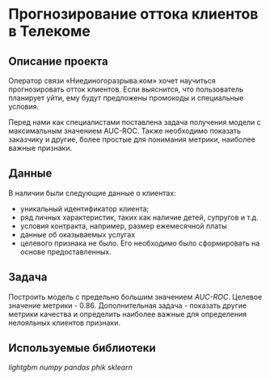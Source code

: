 # Прогнозирование оттока клиентов в Телекоме

## Описание проекта

Оператор связи «Ниединогоразрыва.ком» хочет научиться прогнозировать отток клиентов. Если выяснится, что пользователь планирует уйти, ему будут предложены промокоды и специальные условия.

Перед нами как специалистами поставлена задача получения модели с максимальным значением AUC-ROC. Также необходимо показать заказчику и другие, более простые для понимания метрики, наиболее важные признаки.

## Данные

В наличии были следующие данные о клиентах:
- уникальный идентификатор клиента;
- ряд личных характеристик, таких как наличие детей, супругов и т.д.
- условия контракта, например, размер ежемесячной платы
- данные об оказываемых услугах
- целевого признака не было. Его необходимо было сформировать на основе предоставленных.

## Задача

Построить модель с предельно большим значением *AUC-ROC*. Целевое значение метрики - 0.86. Дополнительная задача - показать другие метрики качества и определить наиболее важные для определения нелояльных клиентов признаки.

## Используемые библиотеки

*lightgbm*
*numpy*
*pandas*
*phik*
*sklearn*